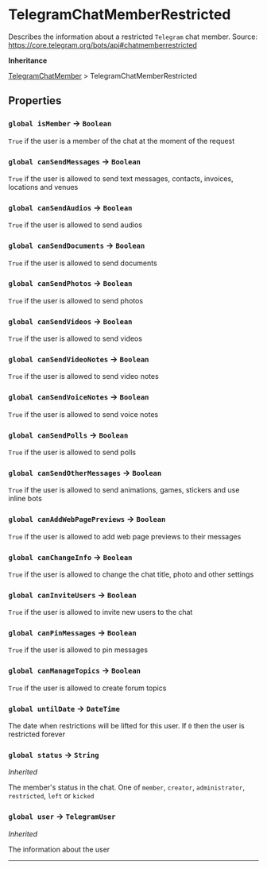 # TelegramChatMemberRestricted

Describes the information about a restricted `Telegram` chat member.
Source: https://core.telegram.org/bots/api#chatmemberrestricted

**Inheritance**

[TelegramChatMember](/types/Classes/TelegramChatMember.md)
&gt;
TelegramChatMemberRestricted

## Properties

### `global isMember` → `Boolean`

`True` if the user is a member of the chat at the moment of the request

### `global canSendMessages` → `Boolean`

`True` if the user is allowed to send text messages, contacts, invoices, locations and venues

### `global canSendAudios` → `Boolean`

`True` if the user is allowed to send audios

### `global canSendDocuments` → `Boolean`

`True` if the user is allowed to send documents

### `global canSendPhotos` → `Boolean`

`True` if the user is allowed to send photos

### `global canSendVideos` → `Boolean`

`True` if the user is allowed to send videos

### `global canSendVideoNotes` → `Boolean`

`True` if the user is allowed to send video notes

### `global canSendVoiceNotes` → `Boolean`

`True` if the user is allowed to send voice notes

### `global canSendPolls` → `Boolean`

`True` if the user is allowed to send polls

### `global canSendOtherMessages` → `Boolean`

`True` if the user is allowed to send animations, games, stickers and use inline bots

### `global canAddWebPagePreviews` → `Boolean`

`True` if the user is allowed to add web page previews to their messages

### `global canChangeInfo` → `Boolean`

`True` if the user is allowed to change the chat title, photo and other settings

### `global canInviteUsers` → `Boolean`

`True` if the user is allowed to invite new users to the chat

### `global canPinMessages` → `Boolean`

`True` if the user is allowed to pin messages

### `global canManageTopics` → `Boolean`

`True` if the user is allowed to create forum topics

### `global untilDate` → `DateTime`

The date when restrictions will be lifted for this user. If `0` then the user is restricted forever

### `global status` → `String`

_Inherited_

The member's status in the chat. One of `member`, `creator`, `administrator`, `restricted`, `left` or `kicked`

### `global user` → `TelegramUser`

_Inherited_

The information about the user

---
